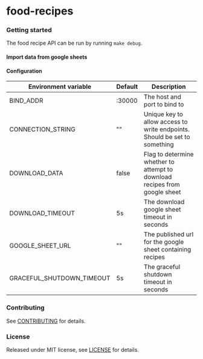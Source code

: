 food-recipes
=============

### Getting started

The food recipe API can be run by running `make debug`.

#### Import data from google sheets

#### Configuration

| Environment variable         | Default                                | Description
| ---------------------------- | ---------------------------------------| -----------
| BIND_ADDR                    | :30000                                 | The host and port to bind to
| CONNECTION_STRING            | ""                                     | Unique key to allow access to write endpoints. Should be set to something
| DOWNLOAD_DATA                | false                                  | Flag to determine whether to attempt to download recipes from google sheet
| DOWNLOAD_TIMEOUT             | 5s                                     | The download google sheet timeout in seconds
| GOOGLE_SHEET_URL             | ""                                     | The published url for the google sheet containing recipes 
| GRACEFUL_SHUTDOWN_TIMEOUT    | 5s                                     | The graceful shutdown timeout in seconds

### Contributing

See [CONTRIBUTING](CONTRIBUTING.md) for details.

### License

Released under MIT license, see [LICENSE](LICENSE) for details.
